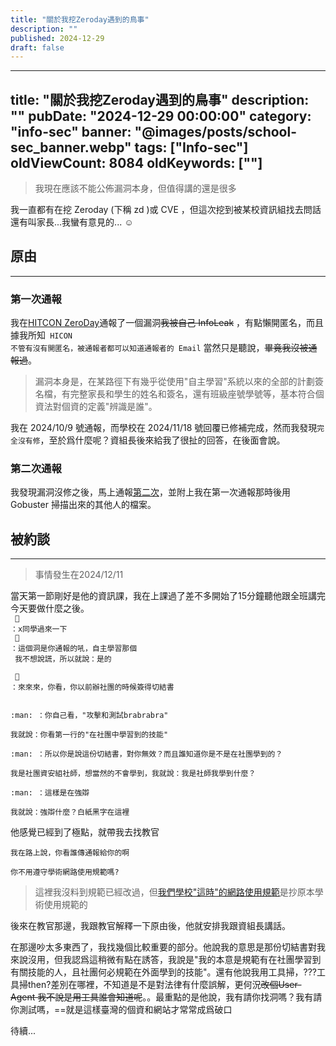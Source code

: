 ```yaml
---
title: "關於我挖Zeroday遇到的鳥事"
description: ""
published: 2024-12-29
draft: false
---
```

---
title: "關於我挖Zeroday遇到的鳥事"
description: ""
pubDate: "2024-12-29 00:00:00"
category: "info-sec"
banner: "@images/posts/school-sec_banner.webp"
tags: ["Info-sec"]
oldViewCount: 8084
oldKeywords: [""]
---
> 我現在應該不能公佈漏洞本身，但值得講的還是很多

我一直都有在挖 Zeroday (下稱 zd )或 CVE ，但這次挖到被某校資訊組找去問話還有叫家長...我蠻有意見的... :relaxed:
## 原由
---
### 第一次通報 
我在[HITCON ZeroDay](https://zeroday.hitcon.org/vulnerability/ZD-2024-01270)通報了一個漏洞~~我被自己 InfoLeak~~ ，有點懶開匿名，而且據我所知<code> HICON 不管有沒有開匿名，被通報者都可以知道通報者的 Email</code> 當然只是聽說，~~畢竟我沒被通報過~~。
> 漏洞本身是，在某路徑下有幾乎從使用"自主學習"系統以來的全部的計劃簽名檔，有完整家長和學生的姓名和簽名，還有班級座號學號等，基本符合個資法對個資的定義"辨識是誰"。

我在 2024/10/9 號通報，而學校在 2024/11/18 號回覆已修補完成，然而我發現<code>完全沒有修</code>，至於爲什麼呢？資組長後來給我了很扯的回答，在後面會說。

### 第二次通報
我發現漏洞沒修之後，馬上通報[第二次](https://zeroday.hitcon.org/vulnerability/ZD-2024-01524)，並附上我在第一次通報那時後用 Gobuster 掃描出來的其他人的檔案。

## 被約談
---
> 事情發生在2024/12/11  

當天第一節剛好是他的資訊課，我在上課過了差不多開始了15分鐘聽他跟全班講完今天要做什麼之後。 </br>
<code>
:man: ：x同學過來一下 </br>
:man: ：這個洞是你通報的吼，自主學習那個 </br>
我不想說謊，所以就說：是的 </br>
:man: ：來來來，你看，你以前辦社團的時候簽得切結書
</code>


<code>
:man: ：你自己看，"攻擊和測試brabrabra" </br>
我就說：你看第一行的"在社團中學習到的技能" </br>
:man: ：所以你是說這份切結書，對你無效？而且誰知道你是不是在社團學到的？ </br>
我是社團資安組社師，想當然的不會學到，我就說：我是社師我學到什麼？ </br>
:man: ：這樣是在強辯 </br>
我就說：強辯什麼？白紙黑字在這裡
</code>

他感覺已經到了極點，就帶我去找教官

<code>我在路上說，你看誰傳通報給你的啊 </br>
你不用遵守學術網路使用規範嗎?
</code>
> 這裡我沒料到規範已經改過，但[我們學校"這時"的網路使用規範](https://web.archive.org/web/20241229062939/https://www.dysh.tyc.edu.tw/resource/openfid.php?id=11740)是抄原本學術使用規範的

後來在教官那邊，我跟教官解釋一下原由後，他就安排我跟資組長講話。

在那邊吵太多東西了，我找幾個比較重要的部分。他說我的意思是那份切結書對我來說沒用，但我認爲這稍微有點在誘答，我說是"我的本意是規範有在社團學習到有關技能的人，且社團何必規範在外面學到的技能"。還有他說我用工具掃，???工具掃then?差別在哪裡，不知道是不是對法律有什麼誤解，更何況~~改個User-Agent 我不說是用工具誰會知道呢~~。。最重點的是他說，我有請你找洞嗎？我有請你測試嗎，==就是這樣臺灣的個資和網站才常常成爲破口

待續...